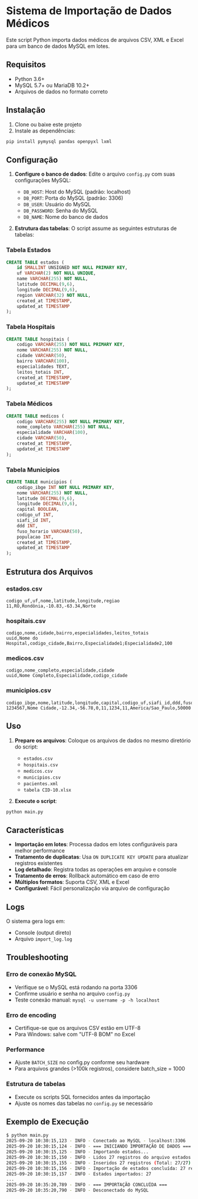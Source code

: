 # Sistema de Importação de Dados Médicos

Este script Python importa dados médicos de arquivos CSV, XML e Excel para um banco de dados MySQL em lotes.

## Requisitos

- Python 3.6+
- MySQL 5.7+ ou MariaDB 10.2+
- Arquivos de dados no formato correto

## Instalação

1. Clone ou baixe este projeto
2. Instale as dependências:
```bash
pip install pymysql pandas openpyxl lxml
```

## Configuração

1. **Configure o banco de dados**: Edite o arquivo `config.py` com suas configurações MySQL:
   - `DB_HOST`: Host do MySQL (padrão: localhost)
   - `DB_PORT`: Porta do MySQL (padrão: 3306)
   - `DB_USER`: Usuário do MySQL
   - `DB_PASSWORD`: Senha do MySQL
   - `DB_NAME`: Nome do banco de dados

2. **Estrutura das tabelas**: O script assume as seguintes estruturas de tabelas:

### Tabela Estados
```sql
CREATE TABLE estados (
    id SMALLINT UNSIGNED NOT NULL PRIMARY KEY,
    uf VARCHAR(2) NOT NULL UNIQUE,
    name VARCHAR(255) NOT NULL,
    latitude DECIMAL(9,6),
    longitude DECIMAL(9,6),
    region VARCHAR(32) NOT NULL,
    created_at TIMESTAMP,
    updated_at TIMESTAMP
);
```

### Tabela Hospitais
```sql
CREATE TABLE hospitais (
    codigo VARCHAR(255) NOT NULL PRIMARY KEY,
    nome VARCHAR(255) NOT NULL,
    cidade VARCHAR(50),
    bairro VARCHAR(100),
    especialidades TEXT,
    leitos_totais INT,
    created_at TIMESTAMP,
    updated_at TIMESTAMP
);
```

### Tabela Médicos
```sql
CREATE TABLE medicos (
    codigo VARCHAR(255) NOT NULL PRIMARY KEY,
    nome_completo VARCHAR(255) NOT NULL,
    especialidade VARCHAR(100),
    cidade VARCHAR(50),
    created_at TIMESTAMP,
    updated_at TIMESTAMP
);
```

### Tabela Municípios
```sql
CREATE TABLE municipios (
    codigo_ibge INT NOT NULL PRIMARY KEY,
    nome VARCHAR(255) NOT NULL,
    latitude DECIMAL(9,6),
    longitude DECIMAL(9,6),
    capital BOOLEAN,
    codigo_uf INT,
    siafi_id INT,
    ddd INT,
    fuso_horario VARCHAR(50),
    populacao INT,
    created_at TIMESTAMP,
    updated_at TIMESTAMP
);
```

## Estrutura dos Arquivos

### estados.csv
```csv
codigo_uf,uf,nome,latitude,longitude,regiao
11,RO,Rondônia,-10.83,-63.34,Norte
```

### hospitais.csv
```csv
codigo,nome,cidade,bairro,especialidades,leitos_totais
uuid,Nome do Hospital,codigo_cidade,Bairro,Especialidade1;Especialidade2,100
```

### medicos.csv
```csv
codigo,nome_completo,especialidade,cidade
uuid,Nome Completo,Especialidade,codigo_cidade
```

### municipios.csv
```csv
codigo_ibge,nome,latitude,longitude,capital,codigo_uf,siafi_id,ddd,fuso_horario,populacao
1234567,Nome Cidade,-12.34,-56.78,0,11,1234,11,America/Sao_Paulo,50000
```

## Uso

1. **Prepare os arquivos**: Coloque os arquivos de dados no mesmo diretório do script:
   - `estados.csv`
   - `hospitais.csv`
   - `medicos.csv`
   - `municipios.csv`
   - `pacientes.xml`
   - `tabela CID-10.xlsx`

2. **Execute o script**:
```bash
python main.py
```

## Características

- **Importação em lotes**: Processa dados em lotes configuráveis para melhor performance
- **Tratamento de duplicatas**: Usa `ON DUPLICATE KEY UPDATE` para atualizar registros existentes
- **Log detalhado**: Registra todas as operações em arquivo e console
- **Tratamento de erros**: Rollback automático em caso de erro
- **Múltiplos formatos**: Suporta CSV, XML e Excel
- **Configurável**: Fácil personalização via arquivo de configuração

## Logs

O sistema gera logs em:
- Console (output direto)
- Arquivo `import_log.log`

## Troubleshooting

### Erro de conexão MySQL
- Verifique se o MySQL está rodando na porta 3306
- Confirme usuário e senha no arquivo `config.py`
- Teste conexão manual: `mysql -u username -p -h localhost`

### Erro de encoding
- Certifique-se que os arquivos CSV estão em UTF-8
- Para Windows: salve com "UTF-8 BOM" no Excel

### Performance
- Ajuste `BATCH_SIZE` no config.py conforme seu hardware
- Para arquivos grandes (>100k registros), considere batch_size = 1000

### Estrutura de tabelas
- Execute os scripts SQL fornecidos antes da importação
- Ajuste os nomes das tabelas no `config.py` se necessário

## Exemplo de Execução

```bash
$ python main.py
2025-09-20 10:30:15,123 - INFO - Conectado ao MySQL - localhost:3306
2025-09-20 10:30:15,124 - INFO - === INICIANDO IMPORTAÇÃO DE DADOS ===
2025-09-20 10:30:15,125 - INFO - Importando estados...
2025-09-20 10:30:15,150 - INFO - Lidos 27 registros do arquivo estados.csv
2025-09-20 10:30:15,155 - INFO - Inseridos 27 registros (Total: 27/27)
2025-09-20 10:30:15,156 - INFO - Importação de estados concluída: 27 registros processados
2025-09-20 10:30:15,157 - INFO - Estados importados: 27
...
2025-09-20 10:35:20,789 - INFO - === IMPORTAÇÃO CONCLUÍDA ===
2025-09-20 10:35:20,790 - INFO - Desconectado do MySQL
```